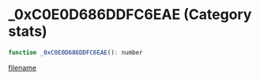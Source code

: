 # _0xC0E0D686DDFC6EAE (Category stats)

```js
function _0xC0E0D686DDFC6EAE(): number
```

[filename](_0xC0E0D686DDFC6EAE_m.md ':include')